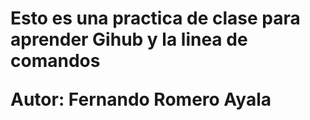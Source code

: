 <h1>Esto es una practica de clase para aprender Gihub  y la linea de comandos</h>
<p>Autor: Fernando Romero Ayala</p>
